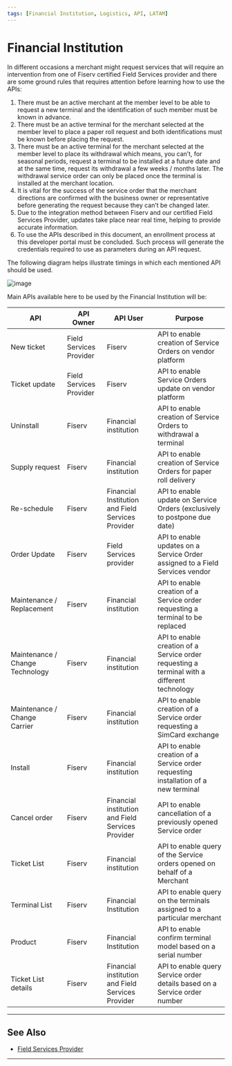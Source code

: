 ```yaml
---
tags: [Financial Institution, Logistics, API, LATAM]
---
```


# Financial Institution

In different occasions a merchant might request services that will require an intervention from one of Fiserv certified Field Services provider and there are some ground rules that requires attention before learning how to use the APIs:

1. There must be an active merchant at the member level to be able to request a new terminal and the identification of such member must be known in advance.
2. There must be an active terminal for the merchant selected at the member level to place a paper roll request and both identifications must be known before placing the request.
3. There must be an active terminal for the merchant selected at the member level to place its withdrawal which means, you can’t, for seasonal periods, request a terminal to be installed at a future date and at the same time, request its withdrawal a few weeks / months later. The withdrawal service order can only be placed once the terminal is installed at the merchant location.
4. It is vital for the success of the service order that the merchant directions are confirmed with the business owner or representative before generating the request because they can’t be changed later.
5. Due to the integration method between Fiserv and our certified Field Services Provider, updates take place near real time, helping to provide accurate information.
6. To use the APIs described in this document, an enrollment process at this developer portal must be concluded. Such process will generate the credentials required to use as parameters during an API request.

The following diagram helps illustrate timings in which each mentioned API should be used.

![image](https://user-images.githubusercontent.com/111396588/213576554-0bda6765-1bdf-4a55-9770-11b293dfd999.png)

Main APIs available here to be used by the Financial Institution will be:

| API                             | API Owner               | API User                                          | Purpose                                                                                     |
|---------------------------------|-------------------------|---------------------------------------------------|---------------------------------------------------------------------------------------------|
| New ticket                      | Field Services Provider | Fiserv                                            | API to enable creation of Service Orders on vendor platform                                 |
| Ticket update                   | Field Services Provider | Fiserv                                            | API to enable Service Orders update on vendor platform                                      |
| Uninstall                       | Fiserv                  | Financial institution                             | API to enable creation of Service Orders to withdrawal a terminal                           |
| Supply request                  | Fiserv                  | Financial institution                             | API to enable creation of Service Orders for paper roll delivery                            |
| Re-schedule                     | Fiserv                  | Financial Institution and Field Services Provider | API to enable update on Service Orders (exclusively to postpone due date)                   |
| Order Update                    | Fiserv                  | Field Services provider                           | API to enable updates on a Service Order assigned to a Field Services vendor                |
| Maintenance / Replacement       | Fiserv                  | Financial institution                             | API to enable creation of a Service order requesting a terminal to be replaced              |
| Maintenance / Change Technology | Fiserv                  | Financial institution                             | API to enable creation of a Service order requesting a terminal with a different technology |
| Maintenance / Change Carrier    | Fiserv                  | Financial institution                             | API to enable creation of a Service order requesting a SimCard exchange                     |
| Install                         | Fiserv                  | Financial institution                             | API to enable creation of a Service order requesting installation of a new terminal         |
| Cancel order                    | Fiserv                  | Financial institution and Field Services Provider | API to enable cancellation of a previously opened Service order                             |
| Ticket List                     | Fiserv                  | Financial institution                             | API to enable query of the Service orders opened on behalf of a Merchant                    |
| Terminal List                   | Fiserv                  | Financial Institution                             | API to enable query on the terminals assigned to a particular merchant                      |
| Product                         | Fiserv                  | Financial Institution                             | API to enable confirm terminal model based on a serial number                               |
| Ticket List details             | Fiserv                  | Financial institution and Field Services Provider | API to enable query Service order details based on a Service order number                   |

---

## See Also

- [Field Services Provider](?path=docs/english/logistics/2-2-field-services-provider.md )

---
